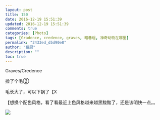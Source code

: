 ```yaml
---
layout: post
title: 150
date: 2016-12-19 15:51:39
updated: 2016-12-19 15:51:39
comments: true
categories: [Photo]
tags: [Gradence, credence, graves, 暗巷组, 神奇动物在哪里]
permalink: "2433ed_d5d90e8"
author: "猫厨"
description: ""
toc: true
---
```


<p>Graves/Credence<br /></p> 
<p>捡了个毛②</p> 
<p>毛长大了，可以下锅了【X</p> 
<p>【想换个配色风格，看了看最近上色风格越来越黑黢黢了，还是该明快一点。。</p>

![](https://nos.netease.com/imglf1/img/cVZNdzJtQk9JV2R1dVJwaVhhVEN5OUlrQmcvSkU4N2ZBZmV2SmppVy9CSTBYTDR1ciswRHRRPT0.jpg)